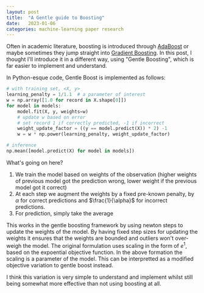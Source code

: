 ```yaml
---
layout: post
title:  "A Gentle guide to Boosting"
date:   2023-01-06
categories: machine-learning paper research
---
```


<script type="text/javascript" src="https://cdn.mathjax.org/mathjax/latest/MathJax.js?config=TeX-AMS_HTML-full"></script>

Often in academic literature, boosting is introduced through [AdaBoost](https://en.wikipedia.org/wiki/AdaBoost) or maybe sometimes they jump straight into [Gradient Boosting](https://en.wikipedia.org/wiki/Gradient_boosting). In this post, I thought I'll introduce it in a different way, using "Gentle Boosting", which is far easier to implement and understand. 

In Python-esque code, Gentle Boost is implemented as follows:

```py
# with training set, <X, y>
learning_penalty = 1/1.1  # a parameter of interest
w = np.array([1.0 for record in X.shape[0]])
for model in models:
	model.fit(X, y, weights=w)
	# update w based on error
	# set record 1 if correctly predicted, -1 if incorrect
	weight_update_factor = ((y == model.predict(X)) * 2) -1
	w = w * np.power(learning_penalty, weight_update_factor)

# inference
np.mean([model.predict(X) for model in models])
```
  
 What's going on here?
 
 1. We train the model based on weights of the observation (higher weights of previous model got the prediction wrong, lower weight if the previous model got it correct)
 2. At each step we augment the weights by a fixed pre-known penalty, by $\alpha$ for correct predictions and $\frac{1}{\alpha}$ for incorrect predictions.
 3. For prediction, simply take the average
 
 This works in the gentle boosting framework by using newton steps to update the weights of the model. By having fixed step sizes for updating the weights it ensures that the weights are bounded and outliers won't over-weigh the model. The original formulation uses scaling in the form of $e^1$, based on the expoential objective function. In the above formation the scaling is a parameter of the model. This can be interpretted as a modified objective variation to gentle boost instead.
 
 I think this variation is very simple to understand and implement whilst still being somewhat more effective than not using boosting at all. 